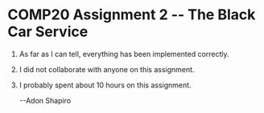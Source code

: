COMP20 Assignment 2 -- The Black Car Service
============================================

1. As far as I can tell, everything has been implemented correctly.
2. I did not collaborate with anyone on this assignment.
3. I probably spent about 10 hours on this assignment.

	--Adon Shapiro

